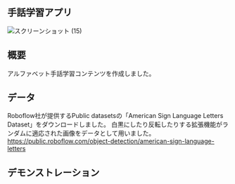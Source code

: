## 手話学習アプリ

![スクリーンショット (15)](https://user-images.githubusercontent.com/67566912/173192765-5132ecad-6eb0-4119-b84c-130449576429.png)

## 概要
アルファベット手話学習コンテンツを作成しました。

## データ
Roboflow社が提供するPublic datasetsの「American Sign Language Letters Dataset」をダウンロードしました。
白黒にしたり反転したりする拡張機能がランダムに適応された画像をデータとして用いました。
https://public.roboflow.com/object-detection/american-sign-language-letters 

## デモンストレーション
